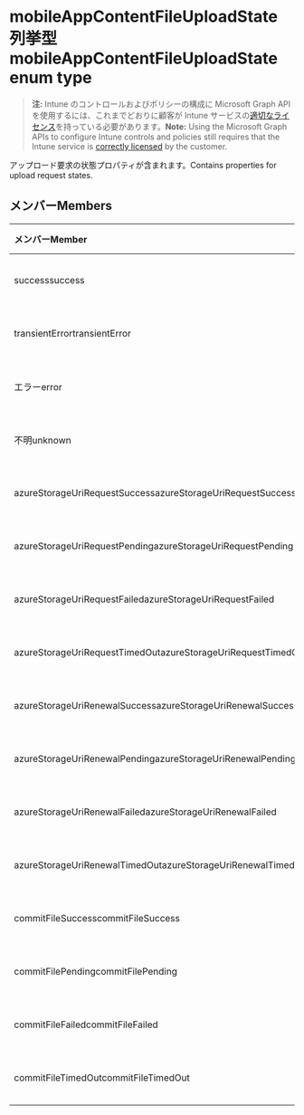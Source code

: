 # <a name="mobileappcontentfileuploadstate-enum-type"></a><span data-ttu-id="3b48c-101">mobileAppContentFileUploadState 列挙型</span><span class="sxs-lookup"><span data-stu-id="3b48c-101">mobileAppContentFileUploadState enum type</span></span>

> <span data-ttu-id="3b48c-102">**注:** Intune のコントロールおよびポリシーの構成に Microsoft Graph API を使用するには、これまでどおりに顧客が Intune サービスの[適切なライセンス](https://go.microsoft.com/fwlink/?linkid=839381)を持っている必要があります。</span><span class="sxs-lookup"><span data-stu-id="3b48c-102">**Note:** Using the Microsoft Graph APIs to configure Intune controls and policies still requires that the Intune service is [correctly licensed](https://go.microsoft.com/fwlink/?linkid=839381) by the customer.</span></span>

<span data-ttu-id="3b48c-103">アップロード要求の状態プロパティが含まれます。</span><span class="sxs-lookup"><span data-stu-id="3b48c-103">Contains properties for upload request states.</span></span>
## <a name="members"></a><span data-ttu-id="3b48c-104">メンバー</span><span class="sxs-lookup"><span data-stu-id="3b48c-104">Members</span></span>
|<span data-ttu-id="3b48c-105">メンバー</span><span class="sxs-lookup"><span data-stu-id="3b48c-105">Member</span></span>|<span data-ttu-id="3b48c-106">値</span><span class="sxs-lookup"><span data-stu-id="3b48c-106">Value</span></span>|<span data-ttu-id="3b48c-107">説明</span><span class="sxs-lookup"><span data-stu-id="3b48c-107">Description</span></span>|
|:---|:---|:---|
|<span data-ttu-id="3b48c-108">success</span><span class="sxs-lookup"><span data-stu-id="3b48c-108">success</span></span>|<span data-ttu-id="3b48c-109">0</span><span class="sxs-lookup"><span data-stu-id="3b48c-109">0%</span></span>|<span data-ttu-id="3b48c-110">文書化されていません</span><span class="sxs-lookup"><span data-stu-id="3b48c-110">Not yet documented</span></span>|
|<span data-ttu-id="3b48c-111">transientError</span><span class="sxs-lookup"><span data-stu-id="3b48c-111">transientError</span></span>|<span data-ttu-id="3b48c-112">1</span><span class="sxs-lookup"><span data-stu-id="3b48c-112">-1</span></span>|<span data-ttu-id="3b48c-113">文書化されていません</span><span class="sxs-lookup"><span data-stu-id="3b48c-113">Not yet documented</span></span>|
|<span data-ttu-id="3b48c-114">エラー</span><span class="sxs-lookup"><span data-stu-id="3b48c-114">error</span></span>|<span data-ttu-id="3b48c-115">2</span><span class="sxs-lookup"><span data-stu-id="3b48c-115">-2</span></span>|<span data-ttu-id="3b48c-116">文書化されていません</span><span class="sxs-lookup"><span data-stu-id="3b48c-116">Not yet documented</span></span>|
|<span data-ttu-id="3b48c-117">不明</span><span class="sxs-lookup"><span data-stu-id="3b48c-117">unknown</span></span>|<span data-ttu-id="3b48c-118">3</span><span class="sxs-lookup"><span data-stu-id="3b48c-118">"3"</span></span>|<span data-ttu-id="3b48c-119">文書化されていません</span><span class="sxs-lookup"><span data-stu-id="3b48c-119">Not yet documented</span></span>|
|<span data-ttu-id="3b48c-120">azureStorageUriRequestSuccess</span><span class="sxs-lookup"><span data-stu-id="3b48c-120">azureStorageUriRequestSuccess</span></span>|<span data-ttu-id="3b48c-121">100</span><span class="sxs-lookup"><span data-stu-id="3b48c-121">100%</span></span>|<span data-ttu-id="3b48c-122">文書化されていません</span><span class="sxs-lookup"><span data-stu-id="3b48c-122">Not yet documented</span></span>|
|<span data-ttu-id="3b48c-123">azureStorageUriRequestPending</span><span class="sxs-lookup"><span data-stu-id="3b48c-123">azureStorageUriRequestPending</span></span>|<span data-ttu-id="3b48c-124">101</span><span class="sxs-lookup"><span data-stu-id="3b48c-124">10.1</span></span>|<span data-ttu-id="3b48c-125">文書化されていません</span><span class="sxs-lookup"><span data-stu-id="3b48c-125">Not yet documented</span></span>|
|<span data-ttu-id="3b48c-126">azureStorageUriRequestFailed</span><span class="sxs-lookup"><span data-stu-id="3b48c-126">azureStorageUriRequestFailed</span></span>|<span data-ttu-id="3b48c-127">102</span><span class="sxs-lookup"><span data-stu-id="3b48c-127">10.2</span></span>|<span data-ttu-id="3b48c-128">文書化されていません</span><span class="sxs-lookup"><span data-stu-id="3b48c-128">Not yet documented</span></span>|
|<span data-ttu-id="3b48c-129">azureStorageUriRequestTimedOut</span><span class="sxs-lookup"><span data-stu-id="3b48c-129">azureStorageUriRequestTimedOut</span></span>|<span data-ttu-id="3b48c-130">103</span><span class="sxs-lookup"><span data-stu-id="3b48c-130">10.3</span></span>|<span data-ttu-id="3b48c-131">文書化されていません</span><span class="sxs-lookup"><span data-stu-id="3b48c-131">Not yet documented</span></span>|
|<span data-ttu-id="3b48c-132">azureStorageUriRenewalSuccess</span><span class="sxs-lookup"><span data-stu-id="3b48c-132">azureStorageUriRenewalSuccess</span></span>|<span data-ttu-id="3b48c-133">200</span><span class="sxs-lookup"><span data-stu-id="3b48c-133">200</span></span>|<span data-ttu-id="3b48c-134">文書化されていません</span><span class="sxs-lookup"><span data-stu-id="3b48c-134">Not yet documented</span></span>|
|<span data-ttu-id="3b48c-135">azureStorageUriRenewalPending</span><span class="sxs-lookup"><span data-stu-id="3b48c-135">azureStorageUriRenewalPending</span></span>|<span data-ttu-id="3b48c-136">201</span><span class="sxs-lookup"><span data-stu-id="3b48c-136">"201"</span></span>|<span data-ttu-id="3b48c-137">文書化されていません</span><span class="sxs-lookup"><span data-stu-id="3b48c-137">Not yet documented</span></span>|
|<span data-ttu-id="3b48c-138">azureStorageUriRenewalFailed</span><span class="sxs-lookup"><span data-stu-id="3b48c-138">azureStorageUriRenewalFailed</span></span>|<span data-ttu-id="3b48c-139">202</span><span class="sxs-lookup"><span data-stu-id="3b48c-139">"202"</span></span>|<span data-ttu-id="3b48c-140">文書化されていません</span><span class="sxs-lookup"><span data-stu-id="3b48c-140">Not yet documented</span></span>|
|<span data-ttu-id="3b48c-141">azureStorageUriRenewalTimedOut</span><span class="sxs-lookup"><span data-stu-id="3b48c-141">azureStorageUriRenewalTimedOut</span></span>|<span data-ttu-id="3b48c-142">203</span><span class="sxs-lookup"><span data-stu-id="3b48c-142">203</span></span>|<span data-ttu-id="3b48c-143">文書化されていません</span><span class="sxs-lookup"><span data-stu-id="3b48c-143">Not yet documented</span></span>|
|<span data-ttu-id="3b48c-144">commitFileSuccess</span><span class="sxs-lookup"><span data-stu-id="3b48c-144">commitFileSuccess</span></span>|<span data-ttu-id="3b48c-145">300</span><span class="sxs-lookup"><span data-stu-id="3b48c-145">: 300</span></span>|<span data-ttu-id="3b48c-146">文書化されていません</span><span class="sxs-lookup"><span data-stu-id="3b48c-146">Not yet documented</span></span>|
|<span data-ttu-id="3b48c-147">commitFilePending</span><span class="sxs-lookup"><span data-stu-id="3b48c-147">commitFilePending</span></span>|<span data-ttu-id="3b48c-148">301</span><span class="sxs-lookup"><span data-stu-id="3b48c-148">"301"</span></span>|<span data-ttu-id="3b48c-149">文書化されていません</span><span class="sxs-lookup"><span data-stu-id="3b48c-149">Not yet documented</span></span>|
|<span data-ttu-id="3b48c-150">commitFileFailed</span><span class="sxs-lookup"><span data-stu-id="3b48c-150">commitFileFailed</span></span>|<span data-ttu-id="3b48c-151">302</span><span class="sxs-lookup"><span data-stu-id="3b48c-151">"302"</span></span>|<span data-ttu-id="3b48c-152">文書化されていません</span><span class="sxs-lookup"><span data-stu-id="3b48c-152">Not yet documented</span></span>|
|<span data-ttu-id="3b48c-153">commitFileTimedOut</span><span class="sxs-lookup"><span data-stu-id="3b48c-153">commitFileTimedOut</span></span>|<span data-ttu-id="3b48c-154">303</span><span class="sxs-lookup"><span data-stu-id="3b48c-154">"303"</span></span>|<span data-ttu-id="3b48c-155">文書化されていません</span><span class="sxs-lookup"><span data-stu-id="3b48c-155">Not yet documented</span></span>|



